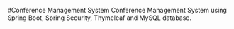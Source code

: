 #Conference Management System
Conference Management System using Spring Boot, Spring Security, Thymeleaf and MySQL database.
